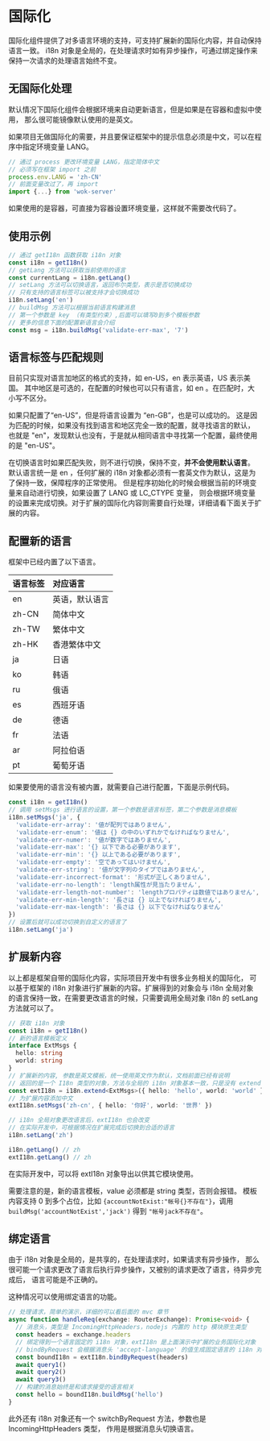 # 国际化

国际化组件提供了对多语言环境的支持，可支持扩展新的国际化内容，并自动保持语言一致。
i18n 对象是全局的，在处理请求时如有异步操作，可通过绑定操作来保持一次请求的处理语言始终不变。

## 无国际化处理

默认情况下国际化组件会根据环境来自动更新语言，但是如果是在容器和虚拟中使用，
那么很可能镜像默认使用的是英文。

如果项目无做国际化的需要，并且要保证框架中的提示信息必须是中文，可以在程序中指定环境变量 LANG。

```ts
// 通过 process 更改环境变量 LANG，指定简体中文
// 必须写在框架 import 之前
process.env.LANG = 'zh-CN'
// 前面变量改过了，再 import
import {...} from 'wok-server'
```

如果使用的是容器，可直接为容器设置环境变量，这样就不需要改代码了。

## 使用示例

```ts
// 通过 getI18n 函数获取 i18n 对象
const i18n = getI18n()
// getLang 方法可以获取当前使用的语言
const currentLang = i18n.getLang()
// setLang 方法可以切换语言，返回布尔类型，表示是否切换成功
// 只有支持的语言标签可以被支持才会切换成功
i18n.setLang('en')
// buildMsg 方法可以根据当前语言构建消息
// 第一个参数是 key （有类型约束）,后面可以填写0到多个模板参数
// 更多的信息下面的配置新语言会介绍
const msg = i18n.buildMsg('validate-err-max', '7')
```

## 语言标签与匹配规则

目前只实现对语言加地区的格式的支持，如 en-US，en 表示英语，US 表示美国。
其中地区是可选的，在配置的时候也可以只有语言，如 en 。在匹配时，大小写不区分。

如果只配置了“en-US”，但是将语言设置为 “en-GB”，也是可以成功的。
这是因为匹配的时候，如果没有找到语言和地区完全一致的配置，就寻找语言的默认，
也就是 "en"，发现默认也没有，于是就从相同语言中寻找第一个配置，最终使用的是 "en-US"。

在切换语言时如果匹配失败，则不进行切换，保持不变，**并不会使用默认语言**。
默认语言统一是 en ，任何扩展的 i18n 对象都必须有一套英文作为默认，这是为了保持一致，保障程序的正常使用。
但是程序初始化的时候会根据当前的环境变量来自动进行切换，如果设置了 LANG 或 LC_CTYPE 变量，
则会根据环境变量的设置来完成切换。对于扩展的国际化内容则需要自行处理，详细请看下面关于扩展的内容。

## 配置新的语言

框架中已经内置了以下语言。

| 语言标签 | 对应语言       |
| :------- | :------------- |
| en       | 英语，默认语言 |
| zh-CN    | 简体中文       |
| zh-TW    | 繁体中文       |
| zh-HK    | 香港繁体中文   |
| ja       | 日语           |
| ko       | 韩语           |
| ru       | 俄语           |
| es       | 西班牙语       |
| de       | 德语           |
| fr       | 法语           |
| ar       | 阿拉伯语       |
| pt       | 葡萄牙语       |

如果要使用的语言没有被内置，就需要自己进行配置，下面是示例代码。

```ts
const i18n = getI18n()
// 调用 setMsgs 进行语言的设置，第一个参数是语言标签，第二个参数是消息模板
i18n.setMsgs('ja', {
  'validate-err-array': '値が配列ではありません',
  'validate-err-enum': '値は {} の中のいずれかでなければなりません',
  'validate-err-numer': '値が数字ではありません',
  'validate-err-max': '{} 以下である必要があります',
  'validate-err-min': '{} 以上である必要があります',
  'validate-err-empty': '空であってはいけません',
  'validate-err-string': '値が文字列のタイプではありません',
  'validate-err-incorrect-format': '形式が正しくありません',
  'validate-err-no-length': 'length属性が見当たりません',
  'validate-err-length-not-number': 'lengthプロパティは数値ではありません',
  'validate-err-min-length': '長さは {} 以上でなければりません',
  'validate-err-max-length': '長さは {} 以下でなければなりません'
})
// 设置后就可以成功切换到自定义的语言了
i18n.setLang('ja')
```

## 扩展新内容

以上都是框架自带的国际化内容，实际项目开发中有很多业务相关的国际化，
可以基于框架的 i18n 对象进行扩展新的内容。扩展得到的对象会与 i18n 全局对象
的语言保持一致，在需要更改语言的时候，只需要调用全局对象 i18n 的 setLang 方法就可以了。

```ts
// 获取 i18n 对象
const i18n = getI18n()
// 新的语言模板定义
interface ExtMsgs {
  hello: string
  world: string
}
// 扩展新的内容, 参数是英文模板，统一使用英文作为默认，文档前面已经有说明
// 返回的是一个 I18n 类型的对象，方法与全局的 i18n 对象基本一致，只是没有 extend 方法
const extI18n = i18n.extend<ExtMsgs>({ hello: 'hello', world: 'world' })
// 为扩展内容添加中文
extI18n.setMsgs('zh-cn', { hello: '你好', world: '世界' })

// i18n 全局对象更改语言后，extI18n 也会改变
// 在实际开发中，可根据情况在扩展完成后切换到合适的语言
i18n.setLang('zh')

i18n.getLang() // zh
extI18n.getLang() // zh
```

在实际开发中，可以将 extI18n 对象导出以供其它模块使用。

需要注意的是，新的语言模板，value 必须都是 string 类型，否则会报错。
模板内容支持 0 到多个占位，比如 `{accountNotExist:"帐号{}不存在"}`，调用 `buildMsg('accountNotExist','jack')`
得到 `"帐号jack不存在"`。

## 绑定语言

由于 i18n 对象是全局的，是共享的，在处理请求时，如果请求有异步操作，
那么很可能一个请求更改了语言后执行异步操作，又被别的请求更改了语言，待异步完成后，
语言可能是不正确的。

这种情况可以使用绑定语言的功能。

```ts
// 处理请求，简单的演示，详细的可以看后面的 mvc 章节
async function handleReq(exchange: RouterExchange): Promise<void> {
  // 消息头，类型是 IncomingHttpHeaders，nodejs 内置的 http 模块原生类型
  const headers = exchange.headers
  // 绑定得到一个语言固定的 i18n 对象，extI18n 是上面演示中扩展的业务国际化对象
  // bindByRequest 会根据消息头 'accept-language' 的值生成固定语言的 i18n 对象
  const boundI18n = extI18n.bindByRequest(headers)
  await query1()
  await query2()
  await query3()
  // 构建的消息始终是和请求接受的语言相关
  const hello = boundI18n.buildMsg('hello')
}
```

此外还有 i18n 对象还有一个 switchByRequest 方法，参数也是 IncomingHttpHeaders 类型，
作用是根据消息头切换语言。
